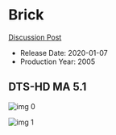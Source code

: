 # Brick

[Discussion Post](https://www.avsforum.com/threads/bass-eq-for-filtered-movies.2995212/post-59957898)

* Release Date: 2020-01-07
* Production Year: 2005

## DTS-HD MA 5.1

![img 0](https://i.imgur.com/MlrGKXm.jpg)

![img 1](https://i.imgur.com/eT9mxrJ.png)

